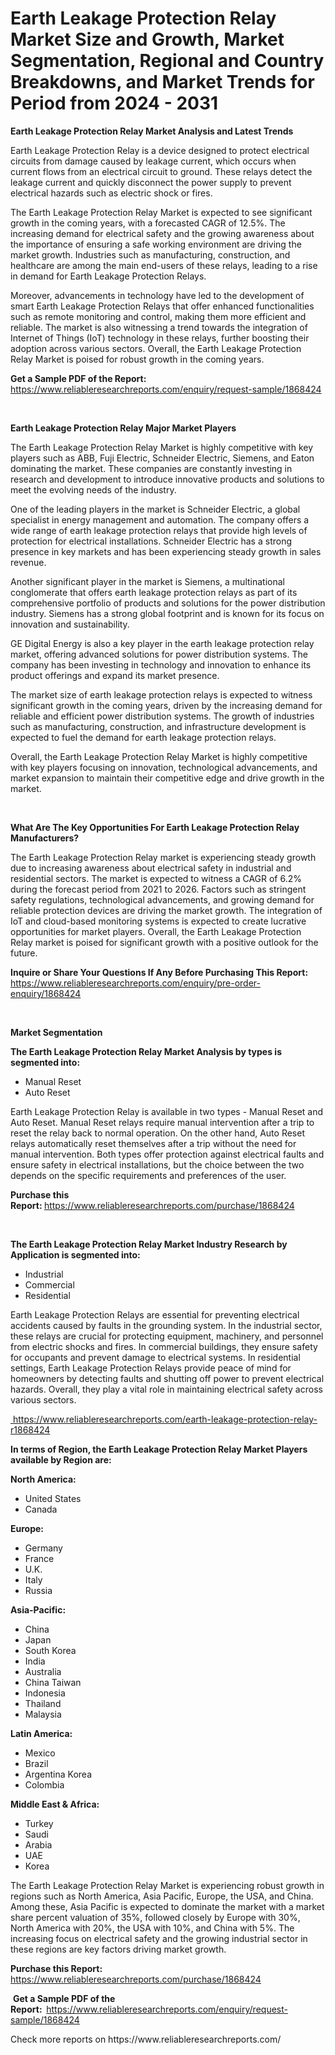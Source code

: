 <p><h1>Earth Leakage Protection Relay Market Size and Growth, Market Segmentation, Regional and Country Breakdowns, and Market Trends for Period from 2024 -  2031</h1></p><p><strong>Earth Leakage Protection Relay Market Analysis and Latest Trends</strong></p>
<p><p>Earth Leakage Protection Relay is a device designed to protect electrical circuits from damage caused by leakage current, which occurs when current flows from an electrical circuit to ground. These relays detect the leakage current and quickly disconnect the power supply to prevent electrical hazards such as electric shock or fires.</p><p>The Earth Leakage Protection Relay Market is expected to see significant growth in the coming years, with a forecasted CAGR of 12.5%. The increasing demand for electrical safety and the growing awareness about the importance of ensuring a safe working environment are driving the market growth. Industries such as manufacturing, construction, and healthcare are among the main end-users of these relays, leading to a rise in demand for Earth Leakage Protection Relays.</p><p>Moreover, advancements in technology have led to the development of smart Earth Leakage Protection Relays that offer enhanced functionalities such as remote monitoring and control, making them more efficient and reliable. The market is also witnessing a trend towards the integration of Internet of Things (IoT) technology in these relays, further boosting their adoption across various sectors. Overall, the Earth Leakage Protection Relay Market is poised for robust growth in the coming years.</p></p>
<p><strong>Get a Sample PDF of the Report:&nbsp;</strong> <a href="https://www.reliableresearchreports.com/enquiry/request-sample/1868424">https://www.reliableresearchreports.com/enquiry/request-sample/1868424</a></p>
<p>&nbsp;</p>
<p><strong>Earth Leakage Protection Relay Major Market Players</strong></p>
<p><p>The Earth Leakage Protection Relay Market is highly competitive with key players such as ABB, Fuji Electric, Schneider Electric, Siemens, and Eaton dominating the market. These companies are constantly investing in research and development to introduce innovative products and solutions to meet the evolving needs of the industry.</p><p>One of the leading players in the market is Schneider Electric, a global specialist in energy management and automation. The company offers a wide range of earth leakage protection relays that provide high levels of protection for electrical installations. Schneider Electric has a strong presence in key markets and has been experiencing steady growth in sales revenue.</p><p>Another significant player in the market is Siemens, a multinational conglomerate that offers earth leakage protection relays as part of its comprehensive portfolio of products and solutions for the power distribution industry. Siemens has a strong global footprint and is known for its focus on innovation and sustainability.</p><p>GE Digital Energy is also a key player in the earth leakage protection relay market, offering advanced solutions for power distribution systems. The company has been investing in technology and innovation to enhance its product offerings and expand its market presence.</p><p>The market size of earth leakage protection relays is expected to witness significant growth in the coming years, driven by the increasing demand for reliable and efficient power distribution systems. The growth of industries such as manufacturing, construction, and infrastructure development is expected to fuel the demand for earth leakage protection relays.</p><p>Overall, the Earth Leakage Protection Relay Market is highly competitive with key players focusing on innovation, technological advancements, and market expansion to maintain their competitive edge and drive growth in the market.</p></p>
<p>&nbsp;</p>
<p><strong>What Are The Key Opportunities For Earth Leakage Protection Relay Manufacturers?</strong></p>
<p><p>The Earth Leakage Protection Relay market is experiencing steady growth due to increasing awareness about electrical safety in industrial and residential sectors. The market is expected to witness a CAGR of 6.2% during the forecast period from 2021 to 2026. Factors such as stringent safety regulations, technological advancements, and growing demand for reliable protection devices are driving the market growth. The integration of IoT and cloud-based monitoring systems is expected to create lucrative opportunities for market players. Overall, the Earth Leakage Protection Relay market is poised for significant growth with a positive outlook for the future.</p></p>
<p><strong>Inquire or Share Your Questions If Any Before Purchasing This Report:</strong> <a href="https://www.reliableresearchreports.com/enquiry/pre-order-enquiry/1868424">https://www.reliableresearchreports.com/enquiry/pre-order-enquiry/1868424</a></p>
<p>&nbsp;</p>
<p><strong>Market Segmentation</strong></p>
<p><strong>The Earth Leakage Protection Relay Market Analysis by types is segmented into:</strong></p>
<p><ul><li>Manual Reset</li><li>Auto Reset</li></ul></p>
<p><p>Earth Leakage Protection Relay is available in two types - Manual Reset and Auto Reset. Manual Reset relays require manual intervention after a trip to reset the relay back to normal operation. On the other hand, Auto Reset relays automatically reset themselves after a trip without the need for manual intervention. Both types offer protection against electrical faults and ensure safety in electrical installations, but the choice between the two depends on the specific requirements and preferences of the user.</p></p>
<p><strong>Purchase this Report:&nbsp;</strong><a href="https://www.reliableresearchreports.com/purchase/1868424">https://www.reliableresearchreports.com/purchase/1868424</a></p>
<p>&nbsp;</p>
<p><strong>The Earth Leakage Protection Relay Market Industry Research by Application is segmented into:</strong></p>
<p><ul><li>Industrial</li><li>Commercial</li><li>Residential</li></ul></p>
<p><p>Earth Leakage Protection Relays are essential for preventing electrical accidents caused by faults in the grounding system. In the industrial sector, these relays are crucial for protecting equipment, machinery, and personnel from electric shocks and fires. In commercial buildings, they ensure safety for occupants and prevent damage to electrical systems. In residential settings, Earth Leakage Protection Relays provide peace of mind for homeowners by detecting faults and shutting off power to prevent electrical hazards. Overall, they play a vital role in maintaining electrical safety across various sectors.</p></p>
<p><a href="https://www.reliableresearchreports.com/earth-leakage-protection-relay-r1868424">&nbsp;https://www.reliableresearchreports.com/earth-leakage-protection-relay-r1868424</a></p>
<p><strong>In terms of Region, the Earth Leakage Protection Relay Market Players available by Region are:</strong></p>
<p>
    <p> <strong> North America: </strong>
        <ul>
            <li>United States</li>
            <li>Canada</li>
        </ul>
        </p> 
    <p> <strong> Europe: </strong>
        <ul>
            <li>Germany</li>
            <li>France</li>
            <li>U.K.</li>
            <li>Italy</li>
            <li>Russia</li>
        </ul>
        </p> 
    <p> <strong> Asia-Pacific: </strong>
        <ul>
            <li>China</li>
            <li>Japan</li>
            <li>South Korea</li>
            <li>India</li>
            <li>Australia</li>
            <li>China Taiwan</li>
            <li>Indonesia</li>
            <li>Thailand</li>
            <li>Malaysia</li>
        </ul>
        </p> 
    <p> <strong> Latin America: </strong>
        <ul>
            <li>Mexico</li>
            <li>Brazil</li>
            <li>Argentina Korea</li>
            <li>Colombia</li>
        </ul>
        </p> 
    <p> <strong> Middle East & Africa: </strong>
        <ul>
            <li>Turkey</li>
            <li>Saudi</li>
            <li>Arabia</li>
            <li>UAE</li>
            <li>Korea</li>
        </ul>
    </p>
    </p>
<p><p>The Earth Leakage Protection Relay Market is experiencing robust growth in regions such as North America, Asia Pacific, Europe, the USA, and China. Among these, Asia Pacific is expected to dominate the market with a market share percent valuation of 35%, followed closely by Europe with 30%, North America with 20%, the USA with 10%, and China with 5%. The increasing focus on electrical safety and the growing industrial sector in these regions are key factors driving market growth.</p></p>
<p><strong>Purchase this Report: </strong><a href="https://www.reliableresearchreports.com/purchase/1868424">https://www.reliableresearchreports.com/purchase/1868424</a></p>
<p>&nbsp;<strong>Get a Sample PDF of the Report:&nbsp;&nbsp;</strong><a href="https://www.reliableresearchreports.com/enquiry/request-sample/1868424">https://www.reliableresearchreports.com/enquiry/request-sample/1868424</a></p>
<p><strong></strong></p>
<p>Check more reports on https://www.reliableresearchreports.com/</p>